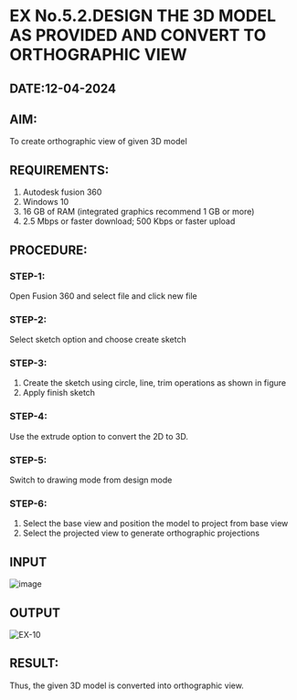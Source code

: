 # EX No.5.2.DESIGN THE 3D MODEL AS PROVIDED AND CONVERT TO ORTHOGRAPHIC VIEW
## DATE:12-04-2024

## AIM: 
To create orthographic view of given 3D model

## REQUIREMENTS: 
1. Autodesk fusion 360
2. Windows 10
3. 16 GB of RAM (integrated graphics recommend 1 GB or more)
4. 2.5 Mbps or faster download; 500 Kbps or faster upload 

## PROCEDURE:

### STEP-1:
Open Fusion 360 and select file and click new file

### STEP-2:
Select sketch option and choose create sketch

### STEP-3: 
1. Create the sketch using circle, line, trim operations as shown in figure
2. Apply finish sketch 

### STEP-4:
 Use the extrude option to convert the 2D to 3D.

### STEP-5:
Switch to drawing mode from design mode 
          
### STEP-6:
1. Select the base view and position the model to project from base view 
2. Select the projected view to generate orthographic projections

## INPUT
![image](https://user-images.githubusercontent.com/113594316/199412055-fa1f658d-65f4-42c2-9c3c-78c93512e905.png)

## OUTPUT
![EX-10](https://github.com/Keerthika23013559/EX-No.5.2.DESIGN-THE-3D-MODEL-AS-PROVIDED-AND-CONVERT-TO-ORTHOGRAPHIC-VIEW/assets/162658262/f5be0b88-0771-49d2-a7e7-696fb44f5648)


## RESULT:
Thus, the given 3D model is converted into orthographic view.
